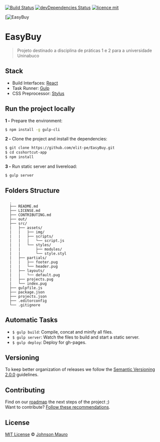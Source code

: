 [![Build Status](https://travis-ci.org/JohnsonMauro/cssshortcut-app.svg?branch=master)](https://travis-ci.org/JohnsonMauro/cssshortcut-app) 
[![devDependencies Status](https://david-dm.org/JohnsonMauro/cssshortcut-app/dev-status.svg)](https://david-dm.org/JohnsonMauro/cssshortcut-app?type=dev)
[![licence mit](https://img.shields.io/badge/licence-MIT-blue.svg)](https://github.com/afonsopacifer/open-source-boilerplate/blob/master/LICENSE.md) 

[![EasyBuy](https://www.transformagency.com/media/bl8-Make-it-Easy-for-Visitors-to-Buy-and-Increase-Conversions1.png)

# EasyBuy

> Projeto destinado a disciplina de práticas 1 e 2 para a universidade Uninabuco

## Stack

- Build Interfaces: [React](https://reactjs.org/)
- Task Runner: [Gulp](https://gulpjs.com/)
- CSS Preprocessor: [Stylus](http://stylus-lang.com/)

## Run the project locally

**1 -** Prepare the environment:

```sh
$ npm install -g gulp-cli
```

**2 -** Clone the project and install the dependencies:

```sh
$ git clone https://github.com/elit-pe/EasyBuy.git
$ cd csshortcut-app
$ npm install
```
**3 -** Run static server and livereload:

```sh
$ gulp server
```

## Folders Structure
      .
      ├── README.md
      ├── LICENSE.md
      ├── CONTRIBUTING.md
      ├── out/
      ├── src/
      |   ├── assets/
      |   |   ├── img/
      |   |   ├── scripts/
      |   |   |   └── script.js
      |   |   └── styles/
      |   |       ├── modules/
      |   |       └── style.styl
      |   ├── partials/
      |   |   ├── footer.pug
      |   |   └── header.pug
      |   ├── layouts/
      |   |   └── default.pug
      |   ├── projects.pug
      |   └── index.pug
      ├── gulpfile.js
      ├── package.json
      ├── projects.json
      ├── .editorconfig
      └── .gitignore

## Automatic Tasks

- `$ gulp build`: Compile, concat and minify all files.
- `$ gulp server`: Watch the files to build and start a static server.
- `$ gulp deploy`: Deploy for gh-pages.

## Versioning

To keep better organization of releases we follow the [Semantic Versioning 2.0.0](http://semver.org/) guidelines.

## Contributing
Find on our [roadmap](https://github.com/JohnsonMauro/cssshortcut-app/issues/1) the next steps of the project ;)
<br>
Want to contribute? [Follow these recommendations](https://github.com/JohnsonMauro/cssshortcut-app/blob/master/CONTRIBUTING.md).

## License
[MIT License](https://github.com/JohnsonMauro/cssshortcut-app/blob/master/LICENSE.md) © [Johnson Mauro](https://johnsonmauro.github.io/)
